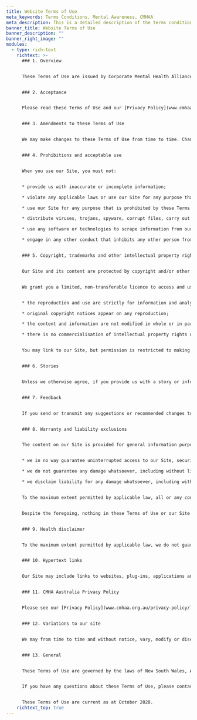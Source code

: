 ```yaml
---
title: Website Terms of Use
meta_keywords: Terms Conditions, Mental Awareness, CMHAA
meta_description: This is a detailed description of the terms conditions page.
banner_title: Website Terms of Use
banner_description: ""
banner_right_image: ""
modules:
  - type: rich-text
    richtext: >-
      ### 1. Overview


      These Terms of Use are issued by Corporate Mental Health Alliance Australia Limited (ABN 28 638 927 125) (**CMHA Australia**, **we**, **us** or **our**), and govern your use of this website (our **Site**). 


      ### 2. Acceptance


      Please read these Terms of Use and our [Privacy Policy](www.cmhaa.org.au/privacy-policy/) before making use of our Site. By using our Site you agree to, and must comply with, these Terms of Use and our [Privacy Policy](www.cmhaa.org.au/privacy-policy/).


      ### 3. Amendments to these Terms of Use


      We may make changes to these Terms of Use from time to time. Changes to these Terms of Use will be displayed as an updated version on our Site. We encourage you to periodically review these Terms of Use so you remain informed about the terms that govern your use of our Site.


      ### 4. Prohibitions and acceptable use


      When you use our Site, you must not:


      * provide us with inaccurate or incomplete information;

      * violate any applicable laws or use our Site for any purpose that is unlawful;

      * use our Site for any purpose that is prohibited by these Terms of Use;

      * distribute viruses, trojans, spyware, corrupt files, carry out denial of service attacks or use any other similar software or programs that may interrupt the functionality of our Site or damage the operation of any computer hardware or software;

      * use any software or technologies to scrape information from our Site or collect or store personal information about any users of our Site; and/or

      * engage in any other conduct that inhibits any other person from using or enjoying our Site.


      ### 5. Copyright, trademarks and other intellectual property rights


      Our Site and its content are protected by copyright and/or other intellectual property rights. We (or our licensors) retain all right, title and interest in and to our Site (including any trademarks and logos displayed on our Site) and all related content, and nothing you do on or in relation to our Site or any of the related content will transfer any intellectual property rights to you or grant you any licence to exercise any intellectual property rights unless this is expressly authorised by us in writing.


      We grant you a limited, non-transferable licence to access and use our Site in accordance with these Terms of Use and any applicable laws. You must not copy, reprint or electronically reproduce our Site or any related content in whole or in part, without our written permission except where:


      * the reproduction and use are strictly for information and analysis within your organisation to enable you get to know us;

      * original copyright notices appear on any reproduction;

      * the content and information are not modified in whole or in part and in any way whatsoever; and

      * there is no commercialisation of intellectual property rights owned by us (or our licensors).


      You may link to our Site, but permission is restricted to making a link without any alteration of our Site’s content. Subject to applicable law, we may revoke, suspend or deny the permissions referred to in this section at any time.


      ### 6. Stories


      Unless we otherwise agree, if you provide us with a story or information about you (including any pictures or images of you), you grant us a perpetual, royalty-free, irrevocable licence to use such story or information about you (including on our Site and in our promotional material), and we are free to use such story or information about you without compensation to you.


      ### 7. Feedback


      If you send or transmit any suggestions or recommended changes to our Site (**Feedback**), all such Feedback is, and will be treated as, non-confidential and non-proprietary. You assign all right, title and interest in, and we are free to use, without attribution or compensation to you, any such Feedback.


      ### 8. Warranty and liability exclusions


      The content on our Site is provided for general information purposes only. While we endeavour to ensure the functionality of our Site and provide you with helpful information, to the maximum extent permitted by applicable law:


      * we in no way guarantee uninterrupted access to our Site, security of our Site and absence of all viruses or other undesirable hosts (including in the elements of our Site and the information incorporated therein);

      * we do not guarantee any damage whatsoever, including without limitation direct or indirect damage that may result from access to our Site and the use of all or part of the elements or information contained therein; and

      * we disclaim liability for any damage whatsoever, including without limitation direct and indirect damage that may result from access to our Site and the use of all or part of the elements or information contained therein.


      To the maximum extent permitted by applicable law, all or any content or information published on our Site is provided “as is”, “as available” and “where is” without warranty of any kind, either express or implied, including but not limited to, warranties of merchantability, fitness for a particular purpose or non-infringement of third party rights.


      Despite the foregoing, nothing in these Terms of Use or our Site excludes, restricts or modifies any guarantee, term, condition, warranty, right or remedy implied or imposed by any statute or regulation which cannot lawfully excluded or limited (including under Australian Consumer Law).


      ### 9. Health disclaimer


      To the maximum extent permitted by applicable law, we do not guarantee the accuracy, quality, suitability or reliability of any information on our Site, including information provided as part of surveys and related tools. The information on our Site is not intended as a substitute for professional medical advice, diagnosis and treatment. If you have a question regarding your health or a medical condition, you should always seek the advice of a qualified medical professional.


      ### 10. Hypertext links


      Our Site may include links to websites, plug-ins, applications and other resources operated by third parties other than us. Such third-party links are provided solely as a convenience to you. We do not control or endorse such third-party links. We recommend you read the terms and conditions and privacy policies imposed by any such third parties.


      ### 11. CMHA Australia Privacy Policy


      Please see our [Privacy Policy](www.cmhaa.org.au/privacy-policy/) for details of how we collect and handle your personal information.


      ### 12. Variations to our site


      We may from time to time and without notice, vary, modify or discontinue, temporarily or permanently, any or all of our Site. While we will aim to advise you in advance if our Site is scheduled to be unavailable, we may not always be able to do so.


      ### 13. General


      These Terms of Use are governed by the laws of New South Wales, Australia. Any dispute arising from your use of our Site are exclusively subject to the jurisdiction of the courts of New South Wales, Australia.


      If you have any questions about these Terms of Use, please contact us at [info@cmhaa.org.au](mailto:info@cmhaa.org.au).


      These Terms of Use are current as at October 2020.
    richtext_top: true
---
```

